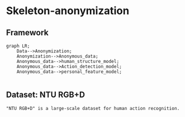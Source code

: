 # Skeleton-anonymization

## Framework
```mermaid
graph LR;
    Data-->Anonymization;
    Anonymization-->Anonymous_data;
    Anonymous_data-->human_structure_model;
    Anonymous_data-->Action_detection_model;
    Anonymous_data-->personal_feature_model;
    
```

## Dataset: NTU RGB+D
    "NTU RGB+D" is a large-scale dataset for human action recognition.
